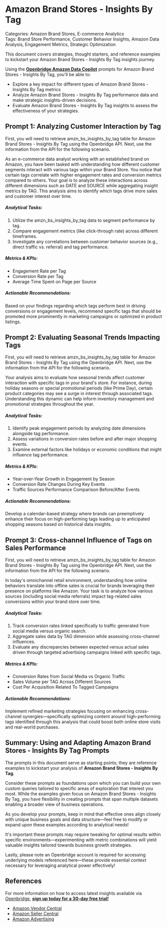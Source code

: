 # Amazon Brand Stores - Insights By Tag

Categories: Amazon Brand Stores, E-commerce Analytics  
Tags: Brand Store Performance, Customer Behavior Insights, Amazon Data Analysis, Engagement Metrics, Strategic Optimization  

This document covers strategies, thought starters, and reference examples to kickstart your Amazon Brand Stores - Insights By Tag insights journey.

Using the <a href="https://chatgpt.com/g/g-Sg4qP7r3v-openbridge-data-copilot" target="_blank"><strong>Openbridge Amazon Data Copilot</strong></a> prompts for Amazon Brand Stores - Insights By Tag, you'll be able to:

- Explore a key impact for different types of Amazon Brand Stores - Insights By Tag metrics
- Analyze Amazon Brand Stores - Insights By Tag performance data and make strategic insights-driven decisions.
- Evaluate Amazon Brand Stores - Insights By Tag insights to assess the effectiveness of your strategies.

## Prompt 1: Analyzing Customer Interaction by Tag

First, you will need to retrieve amzn_bs_insights_by_tag table for Amazon Brand Stores - Insights By Tag using the Openbridge API. Next, use the information from the API for the following scenario. 

As an e-commerce data analyst working with an established brand on Amazon, you have been tasked with understanding how different customer segments interact with various tags within your Brand Store. You notice that certain tags correlate with higher engagement rates and conversion metrics compared to others. Your goal is to analyze these interactions across different dimensions such as DATE and SOURCE while aggregating insight metrics by TAG. This analysis aims to identify which tags drive more sales and customer interest over time.

##### Analytical Tasks:
1. Utilize the amzn_bs_insights_by_tag data to segment performance by tag.
2. Compare engagement metrics (like click-through rate) across different timeframes.
3. Investigate any correlations between customer behavior sources (e.g., direct traffic vs. referral) and tag performance.

##### Metrics & KPIs:
- Engagement Rate per Tag
- Conversion Rate per Tag
- Average Time Spent on Page per Source

##### Actionable Recommendations:
Based on your findings regarding which tags perform best in driving conversions or engagement levels, recommend specific tags that should be promoted more prominently in marketing campaigns or optimized in product listings.

## Prompt 2: Evaluating Seasonal Trends Impacting Tags

First, you will need to retrieve amzn_bs_insights_by_tag table for Amazon Brand Stores - Insights By Tag using the Openbridge API. Next, use the information from the API for the following scenario.

Your analysis aims to evaluate how seasonal trends affect customer interaction with specific tags in your brand's store. For instance, during holiday seasons or special promotional periods (like Prime Day), certain product categories may see a surge in interest through associated tags. Understanding this dynamic can help inform inventory management and promotional strategies throughout the year.

##### Analytical Tasks:
1. Identify peak engagement periods by analyzing date dimensions alongside tag performance.
2. Assess variations in conversion rates before and after major shopping events.
3. Examine external factors like holidays or economic conditions that might influence tag performance.

##### Metrics & KPIs:
- Year-over-Year Growth in Engagement by Season
- Conversion Rate Changes During Key Events
- Traffic Sources Performance Comparison Before/After Events

##### Actionable Recommendations:
Develop a calendar-based strategy where brands can preemptively enhance their focus on high-performing tags leading up to anticipated shopping seasons based on historical data insights.

## Prompt 3: Cross-channel Influence of Tags on Sales Performance

First, you will need to retrieve amzn_bs_insights_by_tag table for Amazon Brand Stores - Insights By Tag using the Openbridge API. Next, use the information from the API for the following scenario.

In today's omnichannel retail environment, understanding how online behaviors translate into offline sales is crucial for brands leveraging their presence on platforms like Amazon. Your task is to analyze how various sources (including social media referrals) impact tag-related sales conversions within your brand store over time.

##### Analytical Tasks:
1. Track conversion rates linked specifically to traffic generated from social media versus organic search.
2. Aggregate sales data by TAG dimension while assessing cross-channel influences.
3. Evaluate any discrepancies between expected versus actual sales driven through targeted advertising campaigns linked with specific tags.

##### Metrics & KPIs:
- Conversion Rates from Social Media vs Organic Traffic 
- Sales Volume per TAG Across Different Sources
- Cost Per Acquisition Related To Tagged Campaigns 

##### Actionable Recommendations:
Implement refined marketing strategies focusing on enhancing cross-channel synergies—specifically optimizing content around high-performing tags identified through this analysis that could boost both online store visits and real-world purchases.

## Summary: Using and Adapting Amazon Brand Stores - Insights By Tag Prompts  
The prompts in this document serve as starting points; they are reference examples to kickstart your analysis of **Amazon Brand Stores - Insights By Tag**.

Consider these prompts as foundations upon which you can build your own custom queries tailored to specific areas of exploration that interest you most. While the examples given focus on Amazon Brand Stores - Insights By Tag, you have flexibility in creating prompts that span multiple datasets enabling a broader view of business operations.

As you develop your prompts, keep in mind that effective ones align closely with unique business goals and data structure—feel free to modify or expand upon these examples according to analytical needs!

It's important these prompts may require tweaking for optimal results within specific environments—experimenting with metric combinations will yield valuable insights tailored towards business growth strategies.

Lastly, please note an Openbridge account is required for accessing underlying models referenced here—these provide essential context necessary for leveraging analytical power effectively!

## References  
For more information on how to access latest insights available via <a href="https://chatgpt.com/g/g-Sg4qP7r3v-openbridge-data-copilot" target="_blank">Openbridge</a>, <a href="https://openbridge.com" target="_blank"><strong>sign up today for a 30-day free trial!</strong></a>

<ul>
<li><a href="https://www.openbridge.com/amazon-vendor-central/" target="_blank">Amazon Vendor Central</a></li>
<li><a href="https://www.openbridge.com/amazon-selling-partner/" target="_blank">Amazon Seller Central</a></li>
<li><a href="https://www.openbridge.com/amazon-advertising/" target="_blank">Amazon Advertising</a></li>
</ul>